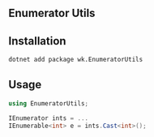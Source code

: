 ## Enumerator Utils

## Installation

```bash
dotnet add package wk.EnumeratorUtils
```

## Usage

```csharp
using EnumeratorUtils;

IEnumerator ints = ...
IEnumerable<int> e = ints.Cast<int>();
```